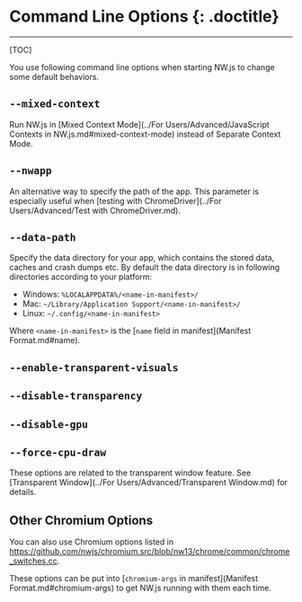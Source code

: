 # Command Line Options {: .doctitle}
---

[TOC]

You use following command line options when starting NW.js to change some default behaviors.

## `--mixed-context`

Run NW.js in [Mixed Context Mode](../For Users/Advanced/JavaScript Contexts in NW.js.md#mixed-context-mode) instead of Separate Context Mode.

## `--nwapp`

An alternative way to specify the path of the app. This parameter is especially useful when [testing with ChromeDriver](../For Users/Advanced/Test with ChromeDriver.md).

## `--data-path`

Specify the data directory for your app, which contains the stored data, caches and crash dumps etc. By default the data directory is in following directories according to your platform:

* Windows: `%LOCALAPPDATA%/<name-in-manifest>/`
* Mac: `~/Library/Application Support/<name-in-manifest>/`
* Linux: `~/.config/<name-in-manifest>`

Where `<name-in-manifest>` is the [`name` field in manifest](Manifest Format.md#name).

## `--enable-transparent-visuals`
## `--disable-transparency`
## `--disable-gpu`
## `--force-cpu-draw`

These options are related to the transparent window feature. See [Transparent Window](../For Users/Advanced/Transparent Window.md) for details.

## Other Chromium Options

You can also use Chromium options listed in https://github.com/nwjs/chromium.src/blob/nw13/chrome/common/chrome_switches.cc.

These options can be put into [`chromium-args` in manifest](Manifest Format.md#chromium-args) to get NW.js running with them each time.